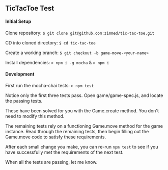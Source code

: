 ## TicTacToe Test

#### Initial Setup

Clone repository: `$ git clone git@github.com:zimmed/tic-tac-toe.git`

CD into cloned directory: `$ cd tic-tac-toe`

Create a working branch: `$ git checkout -b game-move-<your-name>`

Install dependencies: `> npm i -g mocha` & `> npm i`

#### Development

First run the mocha-chai tests: `> npm test`

Notice only the first three tests pass. Open game/game-spec.js, and locate the passing tests.

These have been solved for you with the Game.create method. You don't need to modify this method.

The remaining tests rely on a functioning Game.move method for the game instance. Read through the
remaining tests, then begin filling out the Game.move code to satisfy these requirements.

After each small change you make, you can re-run `npm test` to see if you have successfully met the
requirements of the next test.

When all the tests are passing, let me know.